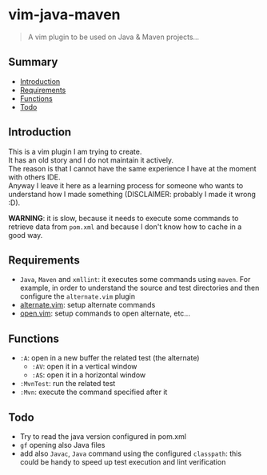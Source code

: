 # vim-java-maven
> A vim plugin to be used on Java &amp; Maven projects...

## Summary

  * [Introduction](#intro)
  * [Requirements](#req)
  * [Functions](#functions)
  * [Todo](#todo)


## <a name="intro"></a>Introduction

This is a vim plugin I am trying to create.  
It has an old story and I do not maintain it actively.  
The reason is that I cannot have the same experience I have at the moment with others IDE.  
Anyway I leave it here as a learning process for someone who wants to understand how I made 
something (DISCLAIMER: probably I made it wrong :D).

**WARNING**: it is slow, because it needs to execute some commands to retrieve data from `pom.xml`
and because I don't know how to cache in a good way.

## <a name="req"></a>Requirements

  * `Java`, `Maven` and `xmllint`: it executes some commands using `maven`. For example, in order to understand
    the source and test directories and then configure the `alternate.vim` plugin
  * [alternate.vim](https://github.com/compactcode/alternate.vim): setup alternate commands
  * [open.vim](https://github.com/compactcode/open.vim): setup commands to open alternate, etc...


## <a name="functions"></a>Functions

  * `:A`: open in a new buffer the related test (the alternate)
    * `:AV`: open it in a vertical window
    * `:AS`: open it in a horizontal window
  * `:MvnTest`: run the related test
  * `:Mvn`: execute the command specified after it


## <a name="todo"></a>Todo

  * Try to read the java version configured in pom.xml
  * `gf` opening also Java files
  * add also `Javac`, `Java` command using the configured `classpath`: this could be handy 
    to speed up test execution and lint verification
